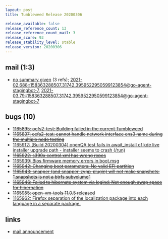 ```yaml
---
layout: post
title: Tumbleweed Release 20200306

release_available: false
release_reference_count: 13
release_reference_count_mail: 3
release_score: 93
release_stability_level: stable
release_version: 20200306
---
```


## mail (1:3)

- [no summary given](https://lists.opensuse.org/archives/list/factory@lists.opensuse.org/thread/CDZA7YP6R7YEGNU4RB3TVEN5VA7OT77Y) (3 refs); [2021-02.688::<158363288507.31742.3959522950599123854@go-agent-stagingbot-7>](https://lists.opensuse.org/archives/list/factory@lists.opensuse.org/thread/CDZA7YP6R7YEGNU4RB3TVEN5VA7OT77Y), [2021-03.79::<158363288507.31742.3959522950599123854@go-agent-stagingbot-7>](https://lists.opensuse.org/archives/list/factory@lists.opensuse.org/thread/CDZA7YP6R7YEGNU4RB3TVEN5VA7OT77Y)

## bugs (10)

<!--more-->

- ~~[1165895: ocfs2-test:  Building failed in the current Tumbleweed](https://bugzilla.opensuse.org/show_bug.cgi?id=1165895)~~
- ~~[1165897: ocfs2-test:  cannot handle network interface ens3 name during the multiple node testing](https://bugzilla.opensuse.org/show_bug.cgi?id=1165897)~~
- [1165912: \[Build 20200304\] openQA test fails in await_install of kde live installer upgrade path - installer seems to crash (/run)](https://bugzilla.opensuse.org/show_bug.cgi?id=1165912)
- ~~[1165922: s390x control.xml has wrong repos](https://bugzilla.opensuse.org/show_bug.cgi?id=1165922)~~
- [1165939: Bios firmware memory errors in boot.msg](https://bugzilla.opensuse.org/show_bug.cgi?id=1165939)
- ~~[1165942: Changing boot parameters: No valid EFI partition](https://bugzilla.opensuse.org/show_bug.cgi?id=1165942)~~
- ~~[1165943: snapper (and snapper-zypp-plugin) will not make snapshots: ".snapshots is not a btrfs subvolume"](https://bugzilla.opensuse.org/show_bug.cgi?id=1165943)~~
- ~~[1165946: Failed to hibernate system via logind: Not enough swap space for hibernation](https://bugzilla.opensuse.org/show_bug.cgi?id=1165946)~~
- ~~[1165955: open-vm-tools 11.0.5 released](https://bugzilla.opensuse.org/show_bug.cgi?id=1165955)~~
- [1165962: Firefox separation of the localization package into each language in a separate package.](https://bugzilla.opensuse.org/show_bug.cgi?id=1165962)



## links

- [mail announcement](https://lists.opensuse.org/archives/list/factory@lists.opensuse.org/thread/CDZA7YP6R7YEGNU4RB3TVEN5VA7OT77Y)
